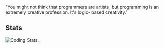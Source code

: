 "You might not think that programmers are artists, but programming is an extremely creative profession. It's logic-
based creativity."

## Stats
![Coding Stats.](https://github-readme-stats.hackclub.dev/api/wakatime?username=1241&api_domain=hackatime.hackclub.com&theme=dark&custom_title=Hackatime+Stats&layout=compact&cache_seconds=0&langs_count=8)
